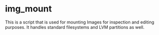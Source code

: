 # img_mount
This is a script that is used for mounting Images for inspection and editing purposes. It handles standard filesystems and LVM partitions as well.

